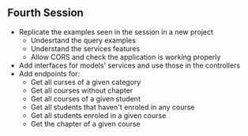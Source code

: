 ## Fourth Session

* Replicate the examples seen in the session in a new project
	* Undesrtand the query examples
	* Understand the services features
	* Allow CORS and check the application is working properly
* Add interfaces for models' services and use those in the controllers
* Add endpoints for:
	* Get all curses of a given category
	* Get all courses without chapter
	* Get all courses of a given student
	* Get all students that haven't enroled in any course
	* Get all students enroled in a given course
	* Get the chapter of a given course
